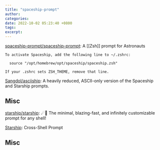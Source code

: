 ```yaml
---
title: "spaceship-prompt"
author: 
categories: 
date: 2022-10-02 05:23:40 +0800
tags: 
excerpt: 
---
```






[spaceship-prompt/spaceship-prompt](https://github.com/spaceship-prompt/spaceship-prompt): A [[Zsh]] prompt for Astronauts


```shell
To activate Spaceship, add the following line to ~/.zshrc:

  source "/opt/homebrew/opt/spaceship/spaceship.zsh"

If your .zshrc sets ZSH_THEME, remove that line.
```



[Sangdol/asciiship](https://github.com/Sangdol/asciiship): A heavily reduced, ASCII-only version of the Spaceship and Starship prompts.

## Misc

[starship/starship](https://github.com/starship/starship): ☄🌌️ The minimal, blazing-fast, and infinitely customizable prompt for any shell!

[Starship](https://starship.rs/): Cross-Shell Prompt




## Misc

